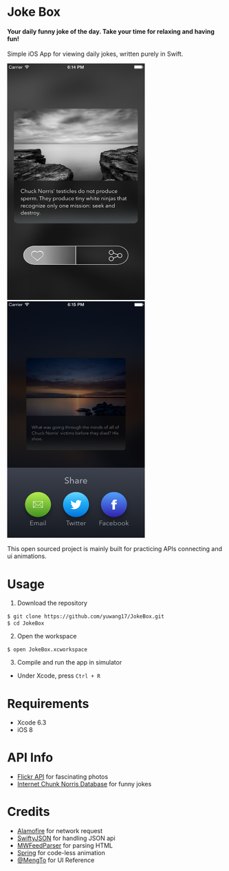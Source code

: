 # Joke Box
#### Your daily funny joke of the day. Take your time for relaxing and having fun!

Simple iOS App for viewing daily jokes, written purely in Swift.

<img src="./ScreenShots/MainView.png" width="320" height="550"/>
<img src="./ScreenShots/ShareView.png" width="320" height="550"/>

This open sourced project is mainly built for practicing APIs connecting and ui animations.

# Usage
1) Download the repository
```
$ git clone https://github.com/yuwang17/JokeBox.git
$ cd JokeBox
```

2) Open the workspace
```
$ open JokeBox.xcworkspace
```

3) Compile and run the app in simulator
* Under Xcode, press ``Ctrl + R``

# Requirements
* Xcode 6.3
* iOS 8

# API Info
* [Flickr API](https://www.flickr.com/services/api/) for fascinating photos
* [Internet Chunk Norris Database](http://www.icndb.com/api/) for funny jokes

# Credits
* [Alamofire](https://github.com/Alamofire/Alamofire) for network request
* [SwiftyJSON](https://github.com/SwiftyJSON/SwiftyJSON) for handling JSON api
* [MWFeedParser](https://github.com/mwaterfall/MWFeedParser) for parsing HTML
* [Spring](https://github.com/MengTo/Spring)  for code-less animation
* [@MengTo](https://twitter.com/mengto) for UI Reference




